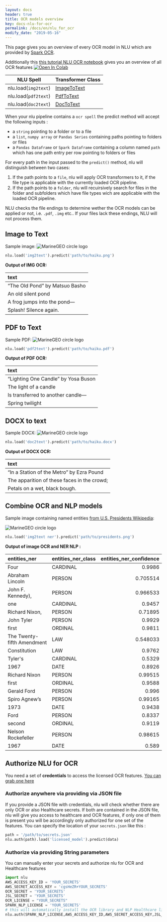 ```yaml
---
layout: docs
header: true
title: OCR models overview
key: docs-nlu-for-ocr
permalink: /docs/en/nlu_for_ocr
modify_date: "2019-05-16"
---
```

<div class="main-docs" markdown="1">


This page gives you an overview of every OCR model in NLU which are provided by [Spark
OCR](https://nlp.johnsnowlabs.com/docs/en/ocr).

Additionally this [this tutorial NLU OCR notebook](https://colab.research.google.com/github/JohnSnowLabs/nlu/blob/master/examples/colab/ocr/ocr_for_img_pdf_docx_files.ipynb) gives you an overview of all OCR features
[![Open In Colab](https://colab.research.google.com/assets/colab-badge.svg)](https://colab.research.google.com/github/JohnSnowLabs/nlu/blob/master/examples/colab/ocr/ocr_for_img_pdf_docx_files.ipynb)


<div class="h3-box" markdown="1">


| NLU Spell | Transformer Class |
|----------------------|-----------------------------------------------------------------------------------------|
| nlu.load(`img2text`) | [ImageToText](https://nlp.johnsnowlabs.com/docs/en/ocr_pipeline_components#imagetotext) |
| nlu.load(`pdf2text`) | [PdfToText](https://nlp.johnsnowlabs.com/docs/en/ocr_pipeline_components#pdftotext) |
| nlu.load(`doc2text`) | [DocToText](https://nlp.johnsnowlabs.com/docs/en/ocr_pipeline_components#doctotext) |


When your nlu pipeline contains a `ocr spell` the predict method will accept the following inputs :

- a `string` pointing to a folder or to a file
- a `list`, `numpy array` or `Pandas Series` containing paths pointing to folders or files
- a `Pandas Dataframe` or `Spark Dataframe` containing a column named `path` which has one path entry per row
pointing to folders or files

For every path in the input passed to the `predict()` method, nlu will distinguish between two cases:
1. If the path points to a `file`, nlu will apply OCR transformers to it, if the file type is applicable with
the currently loaded OCR pipeline.
2. If the path points to a `folder`, nlu will recuirsively search for files in the folder and subfolders which
have file types wich are applicable with the loaded OCR pipeline.

NLU checks the file endings to determine wether the OCR models can be applied or not, i.e. `.pdf`, `.img` etc..
If your files lack these endings, NLU will not process them.


## Image to Text
Sample image:
![MarineGEO circle logo](/assets/images/ocr/nlu_ocr/haiku.png )

```python
nlu.load('img2text').predict('path/to/haiku.png')
```

**Output of IMG OCR:**

| text                           |
|:-------------------------------|
| “The Old Pond” by Matsuo Basho |
| An old silent pond             |
| A frog jumps into the pond—    |
| Splash! Silence again.         |

## PDF to Text
Sample PDF:
![MarineGEO circle logo](/assets/images/ocr/nlu_ocr/haiku_pdf.png )

```python
nlu.load('pdf2text').predict('path/to/haiku.pdf')
```
**Output of PDF OCR:**

| text                                |
|:------------------------------------|
| “Lighting One Candle” by Yosa Buson |
| The light of a candle               |
| Is transferred to another candle—   |
| Spring twilight                     |

## DOCX to text
Sample DOCX:
![MarineGEO circle logo](/assets/images/ocr/nlu_ocr/haiku_docx.png )

```python
nlu.load('doc2text').predict('path/to/haiku.docx')
```

**Output of DOCX OCR:**

| text                                        |
|:--------------------------------------------|
| “In a Station of the Metro” by Ezra Pound   |
| The apparition of these faces in the crowd; |
| Petals on a wet, black bough.               |

## Combine OCR and NLP models

Sample image containing named entities [from U.S. Presidents Wikipedia](https://en.wikipedia.org/wiki/List_of_presidents_of_the_United_States):

![MarineGEO circle logo](/assets/images/ocr/nlu_ocr/presidents.png )
```python
nlu.load('img2text ner').predict('path/to/presidents.png')
```
**Output of image OCR and NER NLP :**

| entities_ner                                 | entities_ner_class   |   entities_ner_confidence |
|:---------------------------------------------|:---------------------|--------------------------:|
| Four                                         | CARDINAL             |                  0.9986   |
|  Abraham Lincoln                             | PERSON               |                  0.705514 |
| John F. Kennedy),                            | PERSON               |                  0.966533 |
| one                                          | CARDINAL             |                  0.9457   |
|  Richard Nixon,                              | PERSON               |                  0.71895  |
| John Tyler                                   | PERSON               |                  0.9929   |
| first                                        | ORDINAL              |                  0.9811   |
| The Twenty-fifth Amendment                   | LAW                  |                  0.548033 |
| Constitution                                 | LAW                  |                  0.9762   |
| Tyler's                                      | CARDINAL             |                  0.5329   |
| 1967                                         | DATE                 |                  0.8926   |
| Richard Nixon                                | PERSON               |                  0.99515  |
| first                                        | ORDINAL              |                  0.9588   |
| Gerald Ford                                  | PERSON               |                  0.996    |
| Spiro Agnew’s                                | PERSON               |                  0.99165  |
| 1973                                         | DATE                 |                  0.9438   |
| Ford                                         | PERSON               |                  0.8337   |
| second                                       | ORDINAL              |                  0.9119   |
| Nelson Rockefeller                           | PERSON               |                  0.98615  |
| 1967                                         | DATE                 |                  0.589    |

## Authorize NLU for OCR
You need a set of **credentials** to access the licensed OCR features.
[You can grab one here](https://www.johnsnowlabs.com/spark-nlp-try-free/)


### Authorize anywhere via providing via JSON file
If you provide a JSON file with credentials, nlu will check whether there are only OCR or also Healthcare secrets.
If both are contained in the JSON file, nlu will give you access to healthcare and OCR features, if only one of them
is present you will be accordingly only authorized for one set of the features.
You can specify the location of your `secrets.json` like this :
```python
path = '/path/to/secrets.json'
nlu.auth(path).load('licensed_model').predict(data)
```

### Authorize via providing String parameters
You can manually enter your secrets and authorize nlu for OCR and Healthcare features
```python
import nlu
AWS_ACCESS_KEY_ID = 'YOUR_SECRETS'
AWS_SECRET_ACCESS_KEY = 'cgsHeZR+YOUR_SECRETS'
OCR_SECRET = 'YOUR_SECRETS'
JSL_SECRET = 'YOUR_SECRETS'
OCR_LICENSE = "YOUR_SECRETS"
SPARK_NLP_LICENSE = 'YOUR_SECRETS'
# this will automatically install the OCR library and NLP Healthcare library when credentials are provided
nlu.auth(SPARK_NLP_LICENSE,AWS_ACCESS_KEY_ID,AWS_SECRET_ACCESS_KEY,JSL_SECRET, OCR_LICENSE, OCR_SECRET)
```



</div>
</div>